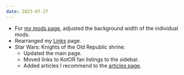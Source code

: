 ```yaml
---
date: 2023-07-27
---
```


* For [my mods page](/projects/), adjusted the background width of the individual mods.
* Rearranged my [Links](/links/) page.
* Star Wars: Knights of the Old Republic [](/shrines/starwarskotor/)shrine:
    * Updated the main page.
    * Moved links to KotOR fan listings to the sidebar.
    * Added articles I recommend to the [articles page](/shrines/starwarskotor/articles/).

